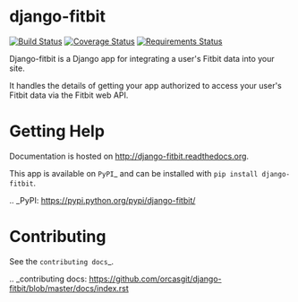 django-fitbit
=============
[![Build Status](https://travis-ci.org/orcasgit/django-fitbit.svg?branch=master)](https://travis-ci.org/orcasgit/django-fitbit) [![Coverage Status](https://coveralls.io/repos/orcasgit/django-fitbit/badge.png)](https://coveralls.io/r/orcasgit/django-fitbit) [![Requirements Status](https://requires.io/github/orcasgit/django-fitbit/requirements.png?branch=master)](https://requires.io/github/orcasgit/django-fitbit/requirements/?branch=master)

Django-fitbit is a Django app for integrating a user's Fitbit data into your
site.

It handles the details of getting your app authorized to access your user's
Fitbit data via the Fitbit web API.

Getting Help
============

Documentation is hosted on <http://django-fitbit.readthedocs.org>.

This app is available on `PyPI`_ and can be installed with ``pip install
django-fitbit``.

.. _PyPI: https://pypi.python.org/pypi/django-fitbit/

Contributing
============

See the `contributing docs`_.

.. _contributing docs: https://github.com/orcasgit/django-fitbit/blob/master/docs/index.rst
